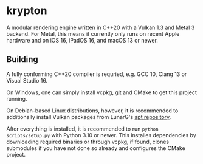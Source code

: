 # krypton

A modular rendering engine written in C++20 with a Vulkan 1.3 and Metal 3 backend. For Metal, this
means it currently only runs on recent Apple hardware and on iOS 16, iPadOS 16, and macOS 13 or
newer.

## Building

A fully conforming C++20 compiler is requried, e.g. GCC 10, Clang 13 or Visual Studio 16.

On Windows, one can simply install vcpkg, git and CMake to get this project running.

On Debian-based Linux distributions, however, it is recommended to additionally install Vulkan
packages from LunarG's [apt repository](https://vulkan.lunarg.com/doc/view/latest/linux/getting_started_ubuntu.html).

After everything is installed, it is recommended to run `python scripts/setup.py` with Python
3.10 or newer. This installes dependencies by downloading required binaries or through vcpkg,
if found, clones submodules if you have not done so already and configures the CMake project.
